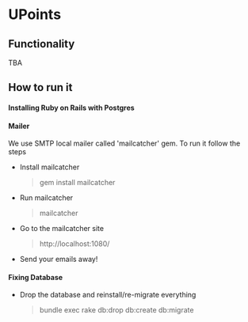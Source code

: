 # UPoints

## Functionality
 TBA
## How to run it

#### Installing Ruby on Rails with Postgres

#### Mailer
We use SMTP local mailer called 'mailcatcher' gem. To run it follow the steps

- Install mailcatcher
    > gem install mailcatcher
- Run mailcatcher
    > mailcatcher
- Go to the mailcatcher site
  > http://localhost:1080/
- Send your emails away!
  
#### Fixing Database
- Drop the database and reinstall/re-migrate everything
  > bundle exec rake db:drop db:create db:migrate